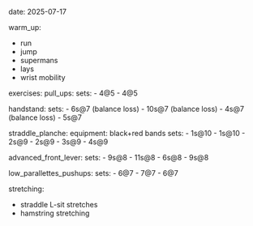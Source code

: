 date: 2025-07-17

warm_up:
  - run
  - jump
  - supermans
  - lays
  - wrist mobility

exercises:
  pull_ups:
    sets:
      - 4@5
      - 4@5

  handstand:
    sets:
      - 6s@7 (balance loss)
      - 10s@7 (balance loss)
      - 4s@7 (balance loss)
      - 5s@7

  straddle_planche:
    equipment: black+red bands
    sets:
      - 1s@10
      - 1s@10
      - 2s@9
      - 2s@9
      - 3s@9
      - 4s@9

  advanced_front_lever:
    sets:
      - 9s@8
      - 11s@8
      - 6s@8
      - 9s@8

  low_parallettes_pushups:
    sets:
      - 6@7
      - 7@7
      - 6@7

stretching:
  - straddle L-sit stretches
  - hamstring stretching